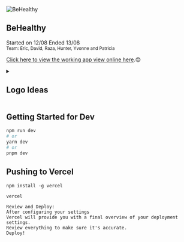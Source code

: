 ![BeHealthy](https://github.com/dyzhuu/BeHealthy/assets/62681404/e4fa8310-d34c-4558-b82c-ce49c52513c5)

## BeHealthy
Started on 12/08 Ended 13/08<br>
<sub>Team: Eric, David, Raza, Hunter, Yvonne and Patricia</sub>

[Click here to view the working app view online here](https://behealthy-teal.vercel.app).😊

<details>
<summary><h2>Logo Ideas</h2></summary>
<br>

  
![download](https://github.com/dyzhuu/BeHealthy/assets/62681404/10a2f5c9-e068-475a-8a3a-f80873891714)
![dwqdwq](https://github.com/dyzhuu/BeHealthy/assets/62681404/dcdb5a5d-5e99-4eb1-9142-99868dd0d6f0)
![dwqddwqdq](https://github.com/dyzhuu/BeHealthy/assets/62681404/940b23a8-e808-4901-b80f-b7492da74f07)

<br><br>
<pre>
&lt;details&gt;
&lt;summary&gt;How do I dropdown?&lt;&#47;summary&gt;
&lt;br&gt;
This is how you dropdown.
&lt;&#47;details&gt;
</pre>
</details>

## Getting Started for Dev
```bash
npm run dev
# or
yarn dev
# or
pnpm dev
```
## Pushing to Vercel
```
npm install -g vercel

vercel

Review and Deploy:
After configuring your settings
Vercel will provide you with a final overview of your deployment settings.
Review everything to make sure it's accurate.
Deploy!
```
